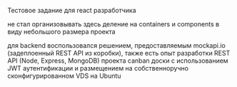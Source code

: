 Тестовое задание для react разработчика

не стал организовывать здесь деление на containers и components в виду небольшого размера проекта

для backend воспользовался решением, предоставляемым mockapi.io (задеплоенный REST API из коробки), также есть опыт разработки REST API (Node, Express, MongoDB) проекта canban доски с использованием JWT аутентификации и размещением на собственноручно сконфигурированном VDS на Ubuntu